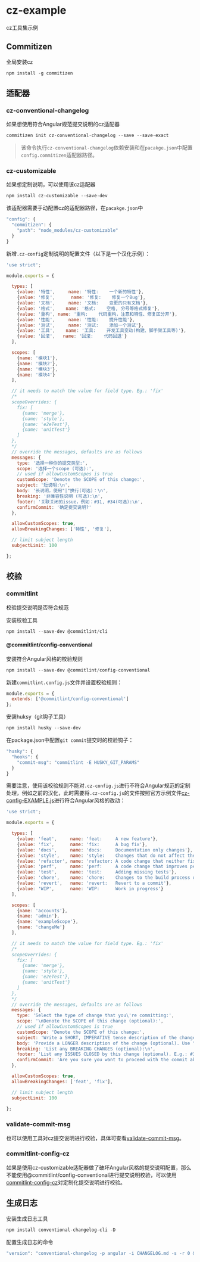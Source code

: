 # cz-example

cz工具集示例

## Commitizen

全局安装cz

``` javascript
npm install -g commitizen
```

## 适配器

### cz-conventional-changelog

如果想使用符合Angular规范提交说明的cz适配器

``` javascript
commitizen init cz-conventional-changelog --save --save-exact
```

> 该命令执行`cz-conventional-changelog`依赖安装和在`pacakge.json`中配置`config.commitizen`适配器路径。

### cz-customizable

如果想定制说明，可以使用该cz适配器

``` javascript
npm install cz-customizable --save-dev
```

该适配器需要手动配置cz的适配器路径，在`pacakge.json`中

``` javascript
"config": {
  "commitizen": {
    "path": "node_modules/cz-customizable"
  }
}
```

新增`.cz-config`定制说明的配置文件（以下是一个汉化示例）：

``` javascript
'use strict';

module.exports = {

  types: [
    {value: '特性',     name: '特性:    一个新的特性'},
    {value: '修复',      name: '修复:    修复一个Bug'},
    {value: '文档',     name: '文档:    变更的只有文档'},
    {value: '格式',    name: '格式:    空格, 分号等格式修复'},
    {value: '重构', name: '重构:    代码重构，注意和特性、修复区分开'},
    {value: '性能',     name: '性能:    提升性能'},
    {value: '测试',     name: '测试:    添加一个测试'},
    {value: '工具',    name: '工具:    开发工具变动(构建、脚手架工具等)'},
    {value: '回滚',   name: '回滚:    代码回退'}
  ],

  scopes: [
    {name: '模块1'},
    {name: '模块2'},
    {name: '模块3'},
    {name: '模块4'}
  ],

  // it needs to match the value for field type. Eg.: 'fix'
  /*
  scopeOverrides: {
    fix: [
      {name: 'merge'},
      {name: 'style'},
      {name: 'e2eTest'},
      {name: 'unitTest'}
    ]
  },
  */
  // override the messages, defaults are as follows
  messages: {
    type: '选择一种你的提交类型:',
    scope: '选择一个scope (可选):',
    // used if allowCustomScopes is true
    customScope: 'Denote the SCOPE of this change:',
    subject: '短说明:\n',
    body: '长说明，使用"|"换行(可选)：\n',
    breaking: '非兼容性说明 (可选):\n',
    footer: '关联关闭的issue，例如：#31, #34(可选):\n',
    confirmCommit: '确定提交说明?'
  },

  allowCustomScopes: true,
  allowBreakingChanges: ['特性', '修复'],

  // limit subject length
  subjectLimit: 100

};
```

## 校验

### commitlint

校验提交说明是否符合规范

安装校验工具

``` javascript
npm install --save-dev @commitlint/cli
```

#### @commitlint/config-conventional

安装符合Angular风格的校验规则

``` javascript
npm install --save-dev @commitlint/config-conventional 
```

新建`commitlint.config.js`文件并设置校验规则：

``` javascript
module.exports = {
  extends: ['@commitlint/config-conventional']
};
```

安装huksy（git钩子工具）

``` javascript
npm install husky --save-dev
```

在package.json中配置`git commit`提交时的校验钩子：

``` javascript
"husky": {
  "hooks": {
    "commit-msg": "commitlint -E HUSKY_GIT_PARAMS"
  }  
}
```

需要注意，使用该校验规则不能对`.cz-config.js`进行不符合Angular规范的定制处理，例如之前的汉化，此时需要将`.cz-config.js`的文件按照官方示例文件[cz-config-EXAMPLE.js](https://github.com/leonardoanalista/cz-customizable/blob/master/cz-config-EXAMPLE.js)进行符合Angular风格的改动：

``` javascript
'use strict';

module.exports = {

  types: [
    {value: 'feat',     name: 'feat:     A new feature'},
    {value: 'fix',      name: 'fix:      A bug fix'},
    {value: 'docs',     name: 'docs:     Documentation only changes'},
    {value: 'style',    name: 'style:    Changes that do not affect the meaning of the code\n            (white-space, formatting, missing semi-colons, etc)'},
    {value: 'refactor', name: 'refactor: A code change that neither fixes a bug nor adds a feature'},
    {value: 'perf',     name: 'perf:     A code change that improves performance'},
    {value: 'test',     name: 'test:     Adding missing tests'},
    {value: 'chore',    name: 'chore:    Changes to the build process or auxiliary tools\n            and libraries such as documentation generation'},
    {value: 'revert',   name: 'revert:   Revert to a commit'},
    {value: 'WIP',      name: 'WIP:      Work in progress'}
  ],

  scopes: [
    {name: 'accounts'},
    {name: 'admin'},
    {name: 'exampleScope'},
    {name: 'changeMe'}
  ],

  // it needs to match the value for field type. Eg.: 'fix'
  /*
  scopeOverrides: {
    fix: [
      {name: 'merge'},
      {name: 'style'},
      {name: 'e2eTest'},
      {name: 'unitTest'}
    ]
  },
  */
  // override the messages, defaults are as follows
  messages: {
    type: 'Select the type of change that you\'re committing:',
    scope: '\nDenote the SCOPE of this change (optional):',
    // used if allowCustomScopes is true
    customScope: 'Denote the SCOPE of this change:',
    subject: 'Write a SHORT, IMPERATIVE tense description of the change:\n',
    body: 'Provide a LONGER description of the change (optional). Use "|" to break new line:\n',
    breaking: 'List any BREAKING CHANGES (optional):\n',
    footer: 'List any ISSUES CLOSED by this change (optional). E.g.: #31, #34:\n',
    confirmCommit: 'Are you sure you want to proceed with the commit above?'
  },

  allowCustomScopes: true,
  allowBreakingChanges: ['feat', 'fix'],

  // limit subject length
  subjectLimit: 100
  
};
```

### validate-commit-msg

也可以使用工具对cz提交说明进行校验，具体可查看[validate-commit-msg](https://github.com/Frikki/validate-commit-message)。

### commitlint-config-cz

如果是使用cz-customizable适配器做了破坏Angular风格的提交说明配置，那么不能使用@commitlint/config-conventional进行提交说明校验，可以使用[commitlint-config-cz](https://github.com/whizark/commitlint-config-cz)对定制化提交说明进行校验。

## 生成日志

安装生成日志工具

``` javascript
npm install conventional-changelog-cli -D
```

配置生成日志的命令

``` javascript
"version": "conventional-changelog -p angular -i CHANGELOG.md -s -r 0 && git add CHANGELOG.md"
```
